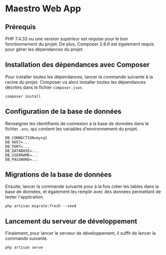 # Maestro Web App

## Prérequis

PHP 7.4.33 ou une version supérieur est requise pour le bon fonctionnement du projet.
De plus, Composer 2.6.6 est également requis pour gérer les dépendances du projet.

## Installation des dépendances avec Composer

Pour installer toutes les dépendances, lancer la commande suivante à la racine du projet. Composer va alors installer toutes les dépendances décrites dans le fichier `composer.json`.
```
composer install
```

## Configuration de la base de données

Renseigner les identifiants de connexion à la base de données dans le fichier `.env`, qui contient les variables d'environnement du projet.
```
DB_CONNECTION=mysql
DB_HOST=...
DB_PORT=...
DB_DATABASE=...
DB_USERNAME=...
DB_PASSWORD=...
```

## Migrations de la base de données

Ensuite, lancer la commande suivante pour à la fois créer les tables dans la base de données, et également les remplir avec des données permettant de tester l'application.
```
php artisan migrate:fresh --seed
```

## Lancement du serveur de développement

Finalement, pour lancer le serveur de développement, il suffit de lancer la commande suivante.
```
php artisan serve
```